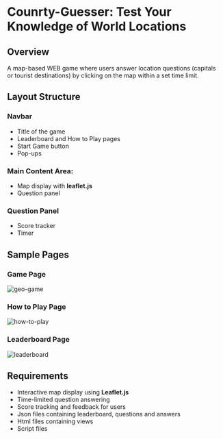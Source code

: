 # Counrty-Guesser: Test Your Knowledge of World Locations

## Overview
A map-based WEB game where users answer location questions (capitals or tourist destinations) by clicking on the map within a set time limit.

## Layout Structure
### Navbar
- Title of the game
- Leaderboard and How to Play pages
- Start Game button
- Pop-ups
### Main Content Area:
- Map display with **leaflet.js**
- Question panel
### Question Panel
- Score tracker
- Timer

## Sample Pages
### Game Page
![geo-game](https://github.com/user-attachments/assets/b47d3a28-4902-4d2f-8b68-8690deb20367)
###  How to Play Page
![how-to-play](https://github.com/user-attachments/assets/2d5cd1d6-2597-4540-9709-4ba7240d6c24)
### Leaderboard Page
![leaderboard](https://github.com/user-attachments/assets/fccc3ab6-ecd2-45fc-976a-3256a911508b)

## Requirements
- Interactive map display using **Leaflet.js**
- Time-limited question answering
- Score tracking and feedback for users
- Json files containing leaderboard, questions and answers
- Html files containing views
- Script files


